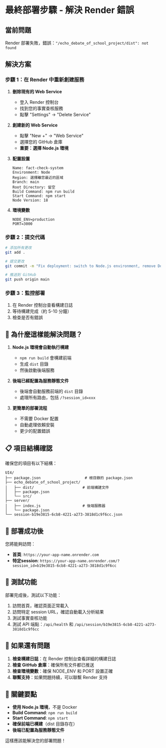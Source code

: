 # 最終部署步驟 - 解決 Render 錯誤

## 當前問題
Render 部署失敗，錯誤：`"/echo_debate_of_school_project/dist": not found`

## 解決方案

### 步驟 1：在 Render 中重新創建服務

1. **刪除現有的 Web Service**
   - 登入 Render 控制台
   - 找到您的事實查核服務
   - 點擊 "Settings" → "Delete Service"

2. **創建新的 Web Service**
   - 點擊 "New +" → "Web Service"
   - 選擇您的 GitHub 倉庫
   - **重要：選擇 Node.js 環境**

3. **配置設置**
   ```
   Name: fact-check-system
   Environment: Node
   Region: 選擇離您最近的區域
   Branch: main
   Root Directory: 留空
   Build Command: npm run build
   Start Command: npm start
   Node Version: 18
   ```

4. **環境變數**
   ```
   NODE_ENV=production
   PORT=3000
   ```

### 步驟 2：提交代碼

```bash
# 添加所有更改
git add .

# 提交更改
git commit -m "Fix deployment: switch to Node.js environment, remove Docker dependencies"

# 推送到 GitHub
git push origin main
```

### 步驟 3：監控部署

1. 在 Render 控制台查看構建日誌
2. 等待構建完成（約 5-10 分鐘）
3. 檢查是否有錯誤

## 🔧 為什麼這樣能解決問題？

1. **Node.js 環境會自動執行構建**
   - `npm run build` 會構建前端
   - 生成 `dist` 目錄
   - 然後啟動後端服務

2. **後端已經配置為服務靜態文件**
   - 後端會自動服務前端的 `dist` 目錄
   - 處理所有路由，包括 `/?session_id=xxx`

3. **更簡單的部署流程**
   - 不需要 Docker 配置
   - 自動處理依賴安裝
   - 更少的配置錯誤

## 📋 項目結構確認

確保您的項目有以下結構：
```
UI4/
├── package.json                    # 根目錄的 package.json
├── echo_debate_of_school_project/
│   ├── dist/                      # 前端構建文件
│   ├── package.json
│   └── src/
├── server/
│   ├── index.js                   # 後端服務器
│   └── package.json
└── session-b19e3815-6cb8-4221-a273-3818d1c9f6cc.json
```

## 🚀 部署成功後

您將能夠訪問：
- **首頁**: `https://your-app-name.onrender.com`
- **特定session**: `https://your-app-name.onrender.com/?session_id=b19e3815-6cb8-4221-a273-3818d1c9f6cc`

## 🧪 測試功能

部署完成後，測試以下功能：
1. 訪問首頁，確認頁面正常載入
2. 訪問特定 session URL，確認自動載入分析結果
3. 測試事實查核功能
4. 測試 API 端點：`/api/health` 和 `/api/session/b19e3815-6cb8-4221-a273-3818d1c9f6cc`

## 🚨 如果還有問題

1. **檢查構建日誌**：在 Render 控制台查看詳細的構建日誌
2. **檢查 GitHub 倉庫**：確保所有文件都已推送
3. **檢查環境變數**：確保 NODE_ENV 和 PORT 設置正確
4. **聯繫支持**：如果問題持續，可以聯繫 Render 支持

## 🎯 關鍵要點

- **使用 Node.js 環境**，不是 Docker
- **Build Command**: `npm run build`
- **Start Command**: `npm start`
- **確保前端已構建**（dist 目錄存在）
- **後端已配置為服務靜態文件**

這樣應該能解決您的部署問題！
